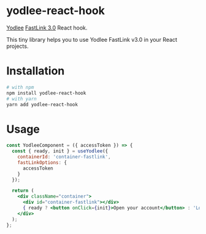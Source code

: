 yodlee-react-hook
=================

[Yodlee](https://www.yodlee.com/) [FastLink 3.0](https://developer.yodlee.com/docs/fastlink/3.0/product-guide) React hook.

This tiny library helps you to use Yodlee FastLink v3.0 in your React projects.

Installation
============

```bash
# with npm
npm install yodlee-react-hook
# with yarn
yarn add yodlee-react-hook
```

Usage
=====

```jsx
const YodleeComponent = ({ accessToken }) => {
  const { ready, init } = useYodlee({
    containerId: 'container-fastlink',
    fastLinkOptions: {
      accessToken
    }
  });

  return (
    <div className="container">
      <div id="container-fastlink"></div>
      { ready ? <button onClick={init}>Open your account</button> : 'Loading...' }
    </div>
  );
};
```

